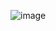 

![image](https://github.com/user-attachments/assets/f07f0a0c-47e8-4f55-9919-2a1df9cc42af)

















